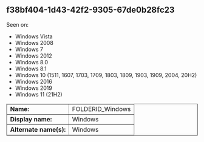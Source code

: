## f38bf404-1d43-42f2-9305-67de0b28fc23

Seen on:
* Windows Vista
* Windows 2008
* Windows 7
* Windows 2012
* Windows 8.0
* Windows 8.1
* Windows 10 (1511, 1607, 1703, 1709, 1803, 1809, 1903, 1909, 2004, 20H2)
* Windows 2016
* Windows 2019
* Windows 11 (21H2)

<table border="1" class="docutils">
  <tbody>
    <tr>
      <td><b>Name:</b></td>
      <td>FOLDERID_Windows</td>
    </tr>
    <tr>
      <td><b>Display name:</b></td>
      <td>Windows</td>
    </tr>
    <tr>
      <td><b>Alternate name(s):</b></td>
      <td>Windows</td>
    </tr>
  </tbody>
</table>

